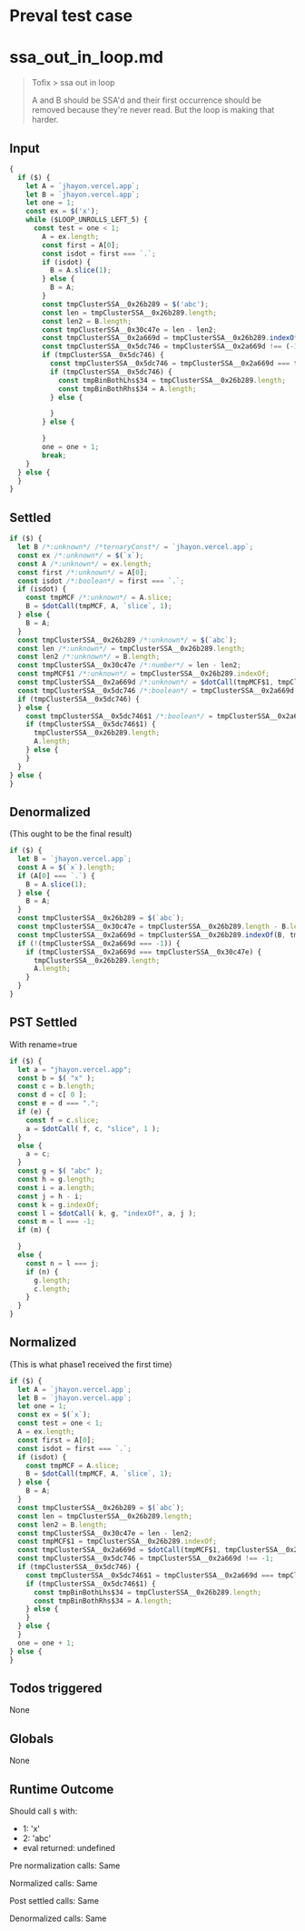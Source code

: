# Preval test case

# ssa_out_in_loop.md

> Tofix > ssa out in loop
>
> A and B should be SSA'd and their first occurrence should be removed
> because they're never read. But the loop is making that harder.

## Input

`````js filename=intro
{
  if ($) {
    let A = `jhayon.vercel.app`;
    let B = `jhayon.vercel.app`;
    let one = 1;
    const ex = $('x');
    while ($LOOP_UNROLLS_LEFT_5) {
      const test = one < 1;
        A = ex.length;
        const first = A[0];
        const isdot = first === `.`;
        if (isdot) {
          B = A.slice(1);
        } else {
          B = A;
        }
        const tmpClusterSSA__0x26b289 = $('abc');
        const len = tmpClusterSSA__0x26b289.length;
        const len2 = B.length;
        const tmpClusterSSA__0x30c47e = len - len2;
        const tmpClusterSSA__0x2a669d = tmpClusterSSA__0x26b289.indexOf(B, tmpClusterSSA__0x30c47e);
        const tmpClusterSSA__0x5dc746 = tmpClusterSSA__0x2a669d !== (-1);
        if (tmpClusterSSA__0x5dc746) {
          const tmpClusterSSA__0x5dc746 = tmpClusterSSA__0x2a669d === tmpClusterSSA__0x30c47e;
          if (tmpClusterSSA__0x5dc746) {
            const tmpBinBothLhs$34 = tmpClusterSSA__0x26b289.length;
            const tmpBinBothRhs$34 = A.length;
          } else {

          }
        } else {

        }
        one = one + 1;
        break;
    }
  } else {
  }
}
`````


## Settled


`````js filename=intro
if ($) {
  let B /*:unknown*/ /*ternaryConst*/ = `jhayon.vercel.app`;
  const ex /*:unknown*/ = $(`x`);
  const A /*:unknown*/ = ex.length;
  const first /*:unknown*/ = A[0];
  const isdot /*:boolean*/ = first === `.`;
  if (isdot) {
    const tmpMCF /*:unknown*/ = A.slice;
    B = $dotCall(tmpMCF, A, `slice`, 1);
  } else {
    B = A;
  }
  const tmpClusterSSA__0x26b289 /*:unknown*/ = $(`abc`);
  const len /*:unknown*/ = tmpClusterSSA__0x26b289.length;
  const len2 /*:unknown*/ = B.length;
  const tmpClusterSSA__0x30c47e /*:number*/ = len - len2;
  const tmpMCF$1 /*:unknown*/ = tmpClusterSSA__0x26b289.indexOf;
  const tmpClusterSSA__0x2a669d /*:unknown*/ = $dotCall(tmpMCF$1, tmpClusterSSA__0x26b289, `indexOf`, B, tmpClusterSSA__0x30c47e);
  const tmpClusterSSA__0x5dc746 /*:boolean*/ = tmpClusterSSA__0x2a669d === -1;
  if (tmpClusterSSA__0x5dc746) {
  } else {
    const tmpClusterSSA__0x5dc746$1 /*:boolean*/ = tmpClusterSSA__0x2a669d === tmpClusterSSA__0x30c47e;
    if (tmpClusterSSA__0x5dc746$1) {
      tmpClusterSSA__0x26b289.length;
      A.length;
    } else {
    }
  }
} else {
}
`````


## Denormalized
(This ought to be the final result)

`````js filename=intro
if ($) {
  let B = `jhayon.vercel.app`;
  const A = $(`x`).length;
  if (A[0] === `.`) {
    B = A.slice(1);
  } else {
    B = A;
  }
  const tmpClusterSSA__0x26b289 = $(`abc`);
  const tmpClusterSSA__0x30c47e = tmpClusterSSA__0x26b289.length - B.length;
  const tmpClusterSSA__0x2a669d = tmpClusterSSA__0x26b289.indexOf(B, tmpClusterSSA__0x30c47e);
  if (!(tmpClusterSSA__0x2a669d === -1)) {
    if (tmpClusterSSA__0x2a669d === tmpClusterSSA__0x30c47e) {
      tmpClusterSSA__0x26b289.length;
      A.length;
    }
  }
}
`````


## PST Settled
With rename=true

`````js filename=intro
if ($) {
  let a = "jhayon.vercel.app";
  const b = $( "x" );
  const c = b.length;
  const d = c[ 0 ];
  const e = d === ".";
  if (e) {
    const f = c.slice;
    a = $dotCall( f, c, "slice", 1 );
  }
  else {
    a = c;
  }
  const g = $( "abc" );
  const h = g.length;
  const i = a.length;
  const j = h - i;
  const k = g.indexOf;
  const l = $dotCall( k, g, "indexOf", a, j );
  const m = l === -1;
  if (m) {

  }
  else {
    const n = l === j;
    if (n) {
      g.length;
      c.length;
    }
  }
}
`````


## Normalized
(This is what phase1 received the first time)

`````js filename=intro
if ($) {
  let A = `jhayon.vercel.app`;
  let B = `jhayon.vercel.app`;
  let one = 1;
  const ex = $(`x`);
  const test = one < 1;
  A = ex.length;
  const first = A[0];
  const isdot = first === `.`;
  if (isdot) {
    const tmpMCF = A.slice;
    B = $dotCall(tmpMCF, A, `slice`, 1);
  } else {
    B = A;
  }
  const tmpClusterSSA__0x26b289 = $(`abc`);
  const len = tmpClusterSSA__0x26b289.length;
  const len2 = B.length;
  const tmpClusterSSA__0x30c47e = len - len2;
  const tmpMCF$1 = tmpClusterSSA__0x26b289.indexOf;
  const tmpClusterSSA__0x2a669d = $dotCall(tmpMCF$1, tmpClusterSSA__0x26b289, `indexOf`, B, tmpClusterSSA__0x30c47e);
  const tmpClusterSSA__0x5dc746 = tmpClusterSSA__0x2a669d !== -1;
  if (tmpClusterSSA__0x5dc746) {
    const tmpClusterSSA__0x5dc746$1 = tmpClusterSSA__0x2a669d === tmpClusterSSA__0x30c47e;
    if (tmpClusterSSA__0x5dc746$1) {
      const tmpBinBothLhs$34 = tmpClusterSSA__0x26b289.length;
      const tmpBinBothRhs$34 = A.length;
    } else {
    }
  } else {
  }
  one = one + 1;
} else {
}
`````


## Todos triggered


None


## Globals


None


## Runtime Outcome


Should call `$` with:
 - 1: 'x'
 - 2: 'abc'
 - eval returned: undefined

Pre normalization calls: Same

Normalized calls: Same

Post settled calls: Same

Denormalized calls: Same
